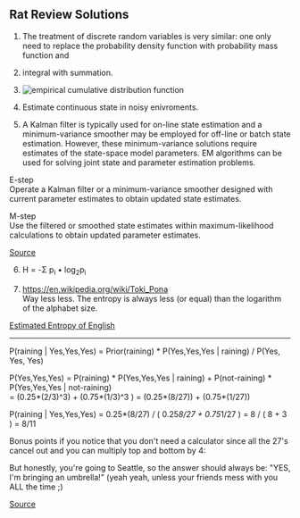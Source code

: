 Rat Review Solutions
-----

1) The treatment of discrete random variables is very similar: one only need to replace the probability density function with probability mass function and 

2) integral with summation.

3) ![__empirical__ cumulative distribution function](https://upload.wikimedia.org/wikipedia/commons/thumb/1/17/Empirical_CDF.png/300px-Empirical_CDF.png)

4) Estimate continuous state in noisy enivroments.

6) A Kalman filter is typically used for on-line state estimation and a minimum-variance smoother may be employed for off-line or batch state estimation. However, these minimum-variance solutions require estimates of the state-space model parameters. EM algorithms can be used for solving joint state and parameter estimation problems.

E-step  
Operate a Kalman filter or a minimum-variance smoother designed with current parameter estimates to obtain updated state estimates.

M-step  
Use the filtered or smoothed state estimates within maximum-likelihood calculations to obtain updated parameter estimates.

[Source](https://en.wikipedia.org/wiki/Expectation%E2%80%93maximization_algorithm#Filtering_and_smoothing_EM_algorithms)

6) H = -Σ p<sub>i</sub> • log<sub>2</sub>p<sub>i</sub>

7) https://en.wikipedia.org/wiki/Toki_Pona  
Way less less. The entropy is always less (or equal) than the logarithm of the alphabet size.

 

[Estimated Entropy of English](https://arxiv.org/pdf/0911.2284.pdf)

------

P(raining | Yes,Yes,Yes) = Prior(raining) * P(Yes,Yes,Yes | raining) / P(Yes, Yes, Yes)

P(Yes,Yes,Yes) = P(raining) * P(Yes,Yes,Yes | raining) + P(not-raining) * P(Yes,Yes,Yes | not-raining)   
= (0.25*(2/3)^3) + (0.75*(1/3)^3 )
= (0.25*(8/27)) + (0.75*(1/27))  

P(raining | Yes,Yes,Yes) = 0.25*(8/27) / ( 0.25*8/27 + 0.75*1/27 ) = 8 / ( 8 + 3 ) = 8/11

Bonus points if you notice that you don't need a calculator since all the 27's cancel out and you can multiply top and bottom by 4:

But honestly, you're going to Seattle, so the answer should always be: "YES, I'm bringing an umbrella!"
(yeah yeah, unless your friends mess with you ALL the time ;)

[Source](https://www.glassdoor.com/Interview/You-re-about-to-get-on-a-plane-to-Seattle-You-want-to-know-if-you-should-bring-an-umbrella-You-call-3-random-friends-of-y-QTN_519262.htm)